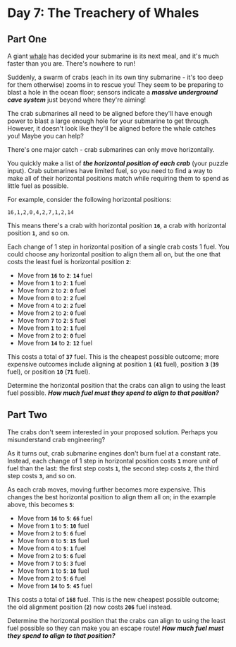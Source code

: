 # Day 7: The Treachery of Whales

## Part One

A giant [whale](https://en.wikipedia.org/wiki/Sperm_whale) has decided your submarine is its next meal, and it's much faster than you are. There's nowhere to run!

Suddenly, a swarm of crabs (each in its own tiny submarine - it's too deep for them otherwise) zooms in to rescue you! They seem to be preparing to blast a hole in the ocean floor; sensors indicate a **_massive underground cave system_** just beyond where they're aiming!

The crab submarines all need to be aligned before they'll have enough power to blast a large enough hole for your submarine to get through. However, it doesn't look like they'll be aligned before the whale catches you! Maybe you can help?

There's one major catch - crab submarines can only move horizontally.

You quickly make a list of **_the horizontal position of each crab_** (your puzzle input). Crab submarines have limited fuel, so you need to find a way to make all of their horizontal positions match while requiring them to spend as little fuel as possible.

For example, consider the following horizontal positions:

```
16,1,2,0,4,2,7,1,2,14
```

This means there's a crab with horizontal position **`16`**, a crab with horizontal position **`1`**, and so on.

Each change of 1 step in horizontal position of a single crab costs 1 fuel. You could choose any horizontal position to align them all on, but the one that costs the least fuel is horizontal position **`2`**:

- Move from **`16`** to **`2`**: **`14`** fuel
- Move from **`1`** to **`2`**: **`1`** fuel
- Move from **`2`** to **`2`**: **`0`** fuel
- Move from **`0`** to **`2`**: **`2`** fuel
- Move from **`4`** to **`2`**: **`2`** fuel
- Move from **`2`** to **`2`**: **`0`** fuel
- Move from **`7`** to **`2`**: **`5`** fuel
- Move from **`1`** to **`2`**: **`1`** fuel
- Move from **`2`** to **`2`**: **`0`** fuel
- Move from **`14`** to **`2`**: **`12`** fuel

This costs a total of **`37`** fuel. This is the cheapest possible outcome; more expensive outcomes include aligning at position **`1`** (**`41`** fuel), position **`3`** (**`39`** fuel), or position **`10`** (**`71`** fuel).

Determine the horizontal position that the crabs can align to using the least fuel possible. **_How much fuel must they spend to align to that position?_**

## Part Two

The crabs don't seem interested in your proposed solution. Perhaps you misunderstand crab engineering?

As it turns out, crab submarine engines don't burn fuel at a constant rate. Instead, each change of 1 step in horizontal position costs **`1`** more unit of fuel than the last: the first step costs **`1`**, the second step costs **`2`**, the third step costs **`3`**, and so on.

As each crab moves, moving further becomes more expensive. This changes the best horizontal position to align them all on; in the example above, this becomes **`5`**:

- Move from **`16`** to **`5`**: **`66`** fuel
- Move from **`1`** to **`5`**: **`10`** fuel
- Move from **`2`** to **`5`**: **`6`** fuel
- Move from **`0`** to **`5`**: **`15`** fuel
- Move from **`4`** to **`5`**: **`1`** fuel
- Move from **`2`** to **`5`**: **`6`** fuel
- Move from **`7`** to **`5`**: **`3`** fuel
- Move from **`1`** to **`5`**: **`10`** fuel
- Move from **`2`** to **`5`**: **`6`** fuel
- Move from **`14`** to **`5`**: **`45`** fuel

This costs a total of **`168`** fuel. This is the new cheapest possible outcome; the old alignment position (**`2`**) now costs **`206`** fuel instead.

Determine the horizontal position that the crabs can align to using the least fuel possible so they can make you an escape route! **_How much fuel must they spend to align to that position?_**
